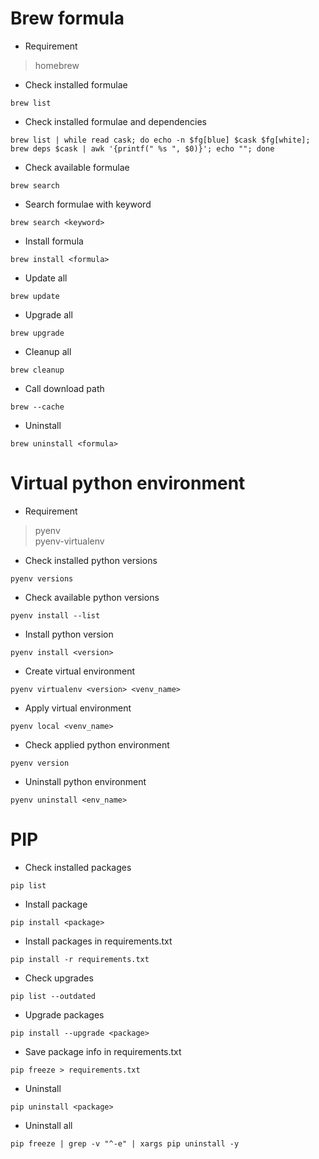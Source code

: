 # Brew formula
+ Requirement

> homebrew

+ Check installed formulae

```
brew list
```

+ Check installed formulae and dependencies

```
brew list | while read cask; do echo -n $fg[blue] $cask $fg[white]; brew deps $cask | awk '{printf(" %s ", $0)}'; echo ""; done
```

+ Check available formulae

```
brew search
```

+ Search formulae with keyword

```
brew search <keyword>
```

+ Install formula

```
brew install <formula>
```

+ Update all

```
brew update
```

+ Upgrade all

```
brew upgrade
```

+ Cleanup all

```
brew cleanup
```

+ Call download path

```
brew --cache
```

+ Uninstall

```
brew uninstall <formula>
```
# Virtual python environment
+ Requirement
> pyenv  
> pyenv-virtualenv

+ Check installed python versions

```
pyenv versions
```

+ Check available python versions

```
pyenv install --list
```

+ Install python version

```
pyenv install <version>
```

+ Create virtual environment

```
pyenv virtualenv <version> <venv_name>
```

+ Apply virtual environment

```
pyenv local <venv_name>
```

+ Check applied python environment

```
pyenv version
```

+ Uninstall python environment

```
pyenv uninstall <env_name>
```

# PIP
+ Check installed packages

```
pip list
```

+ Install package

```
pip install <package>
```

+ Install packages in requirements.txt

```
pip install -r requirements.txt
```

+ Check upgrades

```
pip list --outdated
```

+ Upgrade packages

```
pip install --upgrade <package>
```

+ Save package info in requirements.txt

```
pip freeze > requirements.txt
```

+ Uninstall

```
pip uninstall <package>
```

+ Uninstall all

```
pip freeze | grep -v "^-e" | xargs pip uninstall -y
```
